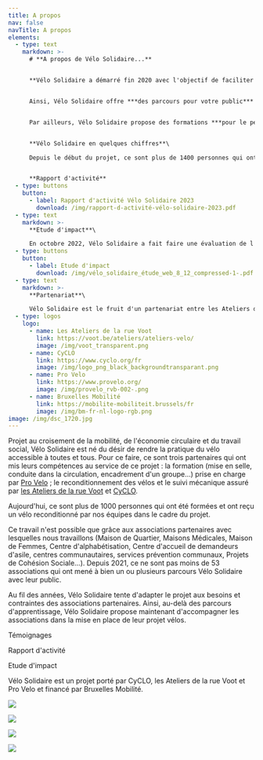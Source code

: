 ```yaml
---
title: A propos
nav: false
navTitle: A propos
elements:
  - type: text
    markdown: >-
      # **A propos de Vélo Solidaire...**


      **Vélo Solidaire a démarré fin 2020 avec l'objectif de faciliter l'accès à la pratique du vélo à Bruxelles. Pour ce faire, le projet s'adresse aux associations bruxelloises dont le public est éloigné de la pratique du vélo pour des raisons culturelles, sociales, économiques ou de genre.**


      Ainsi, Vélo Solidaire offre ***des parcours pour votre public*** comprenant de la mise en selle, des cours de vélo dans la circulation, la mise à disposition d'un vélo reconditionné pendant un an (avec la possibilité de le racheter à la fin) ainsi qu'une introduction à l'entretien et à la mécanique du vélo. 


      Par ailleurs, Vélo Solidaire propose des formations ***pour le personnel des associations*** afin de les rendre les plus autonomes possible dans la mise en place de leur projet vélo : mise en selle, encadrement d'un groupe dans la circulation, mécanique de base, organiser une sortie, tracer un itinéraire...


      **Vélo Solidaire en quelques chiffres**\

      Depuis le début du projet, ce sont plus de 1400 personnes qui ont appris à rouler à vélo, ont reçu un vélo reconditionné et ont appris à l'entretenir correctement. En moyenne, 3/4 des personnes qui ont reçu un vélo souhaitent le racheter après l'avoir utilisé pendant un an. Les autres nous rendent le vélo pour qu'il puisse être remis à un.e autre participant.e. Heureusement, très peu de vélos ont été déclarés volés (2%).


      **Rapport d'activité**
  - type: buttons
    button:
      - label: Rapport d'activité Vélo Solidaire 2023
        download: /img/rapport-d-activité-vélo-solidaire-2023.pdf
  - type: text
    markdown: >-
      **Etude d'impact**\

      En octobre 2022, Vélo Solidaire a fait faire une évaluation de l'impact social du projet par le SAW-B.
  - type: buttons
    button:
      - label: Etude d'impact
        download: /img/vélo_solidaire_étude_web_8_12_compressed-1-.pdf
  - type: text
    markdown: >-
      **Partenariat**\

      Vélo Solidaire est le fruit d'un partenariat entre les Ateliers de la rue Voot, CyCLO et Pro Velo. Il est financé par Bruxelles Mobilité.
  - type: logos
    logo:
      - name: Les Ateliers de la rue Voot
        link: https://voot.be/ateliers/ateliers-velo/
        image: /img/voot_transparent.png
      - name: CyCLO
        link: https://www.cyclo.org/fr
        image: /img/logo_png_black_backgroundtransparant.png
      - name: Pro Velo
        link: https://www.provelo.org/
        image: /img/provelo_rvb-002-.png
      - name: Bruxelles Mobilité
        link: https://mobilite-mobiliteit.brussels/fr
        image: /img/bm-fr-nl-logo-rgb.png
image: /img/dsc_1720.jpg
---
```

P﻿rojet au croisement de la mobilité, de l'économie circulaire et du travail social, Vélo Solidaire est né du désir de rendre la pratique du vélo accessible à toutes et tous. P﻿our ce faire, ce sont trois partenaires qui ont mis leurs compétences au service de ce projet : la formation (mise en selle, conduite dans la circulation, encadrement d'un groupe...) prise en charge par [Pro Velo](https://www.provelo.org/) ; le reconditionnement des vélos et le suivi mécanique assuré par [les Ateliers de la rue Voot](https://voot.be/ateliers/ateliers-velo/) et [CyCLO](https://www.cyclo.org/fr). 

A﻿ujourd'hui, ce sont plus de 1000 personnes qui ont été formées et ont reçu un vélo reconditionné par nos équipes dans le cadre du projet. 

C﻿e travail n'est possible que grâce aux associations partenaires avec lesquelles nous travaillons (Maison de Quartier, Maisons Médicales, Maison de Femmes, Centre d'alphabétisation, Centre d'accueil de demandeurs d'asile, centres communautaires, services prévention communaux, Projets de Cohésion Sociale...). Depuis 2021, ce ne sont pas moins de 53 associations qui ont mené à bien un ou plusieurs parcours Vélo Solidaire avec leur public.

A﻿u fil des années, Vélo Solidaire tente d'adapter le projet aux besoins et contraintes des associations partenaires. Ainsi, au-delà des parcours d'apprentissage, Vélo Solidaire propose maintenant d'accompagner les associations dans la mise en place de leur projet vélos.

T﻿émoignages

R﻿apport d'activité

E﻿tude d'impact

Vélo Solidaire est un projet porté par CyCLO, les Ateliers de la rue Voot et Pro Velo et financé par Bruxelles Mobilité.

![](/img/logo-pro-vélo.png)

![](/img/logo-cyclo.png)



![](/img/voot_noir-h-1.png)

![](/img/logo-bxl-mob.png)
